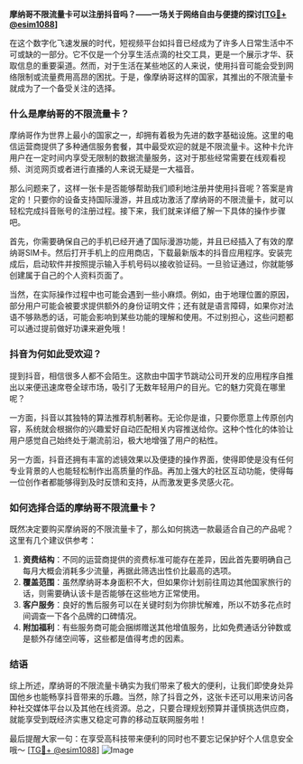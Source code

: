 **摩纳哥不限流量卡可以注册抖音吗？——一场关于网络自由与便捷的探讨[[TG💪+ @esim1088](https://t.me/s/esim1088)]**

在这个数字化飞速发展的时代，短视频平台如抖音已经成为了许多人日常生活中不可或缺的一部分。它不仅是一个分享生活点滴的社交工具，更是一个展示才华、获取信息的重要渠道。然而，对于生活在某些地区的人来说，使用抖音可能会受到网络限制或流量费用高昂的困扰。于是，像摩纳哥这样的国家，其推出的不限流量卡就成为了一个备受关注的选择。

### 什么是摩纳哥的不限流量卡？

摩纳哥作为世界上最小的国家之一，却拥有着极为先进的数字基础设施。这里的电信运营商提供了多种通信服务套餐，其中最受欢迎的就是不限流量卡。这种卡允许用户在一定时间内享受无限制的数据流量服务，这对于那些经常需要在线观看视频、浏览网页或者进行直播的人来说无疑是一大福音。

那么问题来了，这样一张卡是否能够帮助我们顺利地注册并使用抖音呢？答案是肯定的！只要你的设备支持国际漫游，并且成功激活了摩纳哥的不限流量卡，就可以轻松完成抖音账号的注册过程。接下来，我们就来详细了解一下具体的操作步骤吧。

首先，你需要确保自己的手机已经开通了国际漫游功能，并且已经插入了有效的摩纳哥SIM卡。然后打开手机上的应用商店，下载最新版本的抖音应用程序。安装完成后，启动软件并按照提示输入手机号码以接收验证码。一旦验证通过，你就能够创建属于自己的个人资料页面了。

当然，在实际操作过程中也可能会遇到一些小麻烦。例如，由于地理位置的原因，部分用户可能会被要求提供额外的身份证明文件；还有就是语言障碍，如果你对法语不够熟悉的话，可能会影响到某些功能的理解和使用。不过别担心，这些问题都可以通过提前做好功课来避免哦！

### 抖音为何如此受欢迎？

提到抖音，相信很多人都不会陌生。这款由中国字节跳动公司开发的应用程序自推出以来便迅速席卷全球市场，吸引了无数年轻用户的目光。它的魅力究竟在哪里呢？

一方面，抖音以其独特的算法推荐机制著称。无论你是谁，只要你愿意上传原创内容，系统就会根据你的兴趣爱好自动匹配相关内容推送给你。这种个性化的体验让用户感觉自己始终处于潮流前沿，极大地增强了用户的粘性。

另一方面，抖音还拥有丰富的滤镜效果以及便捷的操作界面，使得即使是没有任何专业背景的人也能轻松制作出高质量的作品。再加上强大的社区互动功能，使得每一位创作者都能够得到及时反馈和支持，从而激发更多灵感火花。

### 如何选择合适的摩纳哥不限流量卡？

既然决定要购买摩纳哥的不限流量卡了，那么如何挑选一款最适合自己的产品呢？这里有几个建议供参考：

1. **资费结构**：不同的运营商提供的资费标准可能存在差异，因此首先要明确自己每月大概会消耗多少流量，再据此筛选出性价比最高的选项。
2. **覆盖范围**：虽然摩纳哥本身面积不大，但如果你计划前往周边其他国家旅行的话，则需要确认该卡是否能够在这些地方正常使用。
3. **客户服务**：良好的售后服务可以在关键时刻为你排忧解难，所以不妨多花点时间调查一下各个品牌的口碑情况。
4. **附加福利**：有些服务商可能会捆绑赠送其他增值服务，比如免费通话分钟数或是额外存储空间等，这些都是值得考虑的因素。

### 结语

综上所述，摩纳哥的不限流量卡确实为我们带来了极大的便利，让我们即使身处异国他乡也能畅享抖音带来的乐趣。当然，除了抖音之外，这张卡还可以用来访问各种社交媒体平台以及其他在线资源。总之，只要合理规划预算并谨慎挑选供应商，就能享受到既经济实惠又稳定可靠的移动互联网服务啦！

最后提醒大家一句：在享受高科技带来便利的同时也不要忘记保护好个人信息安全哦～ [[TG💪+ @esim1088](https://t.me/s/esim1088)] ![Image](https://i.postimg.cc/4NQfJmqS/Snipaste-2025-05-13-00-14-12.png)